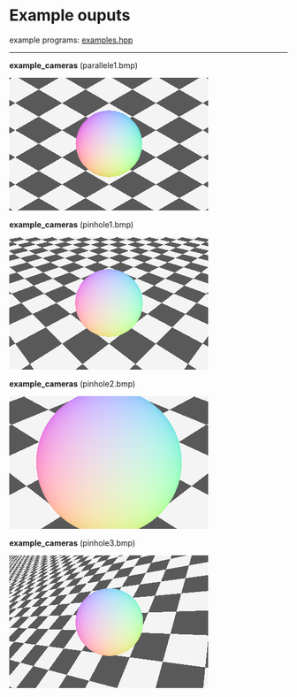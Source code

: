 # Example ouputs

example programs: [examples.hpp](https://github.com/nyasyamorina/nyasRayTracing/blob/master/examples.hpp)

---

**example_cameras** (parallele1.bmp)

![image](https://raw.githubusercontent.com/nyasyamorina/nyasRayTracing/master/outputs/camera/parallele1.bmp)

**example_cameras** (pinhole1.bmp)

![image](https://raw.githubusercontent.com/nyasyamorina/nyasRayTracing/master/outputs/camera/pinhole1.bmp)

**example_cameras** (pinhole2.bmp)

![image](https://raw.githubusercontent.com/nyasyamorina/nyasRayTracing/master/outputs/camera/pinhole2.bmp)

**example_cameras** (pinhole3.bmp)

![image](https://raw.githubusercontent.com/nyasyamorina/nyasRayTracing/master/outputs/camera/pinhole3.bmp)
